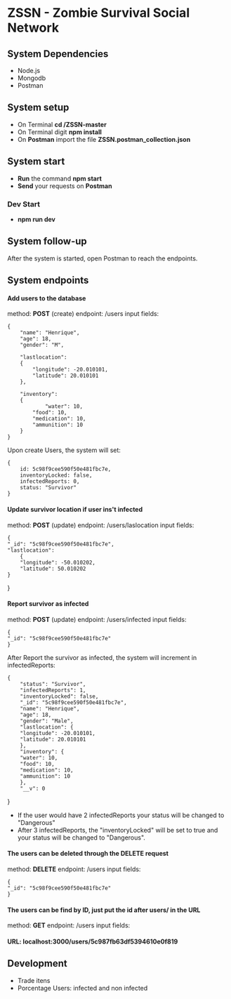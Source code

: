 # ZSSN - Zombie Survival Social Network

## System Dependencies
- Node.js
- Mongodb
- Postman

## System setup
- On Terminal **cd /ZSSN-master**
- On Terminal digit **npm install**
- On **Postman** import the file **ZSSN.postman_collection.json**

## System start
- **Run** the command **npm start**
- **Send** your requests on **Postman**
### Dev Start
- **npm run dev** 

## System follow-up
After the system is started, open Postman to reach the endpoints.

## System endpoints

#### Add users to the database

method: **POST** (create)
endpoint: /users
input fields:

	{
		"name": "Henrique",
		"age": 18,
		"gender": "M",
		
		"lastlocation":
		{
			"longitude": -20.010101,
			"latitude": 20.010101
		},
		
		"inventory":
	   	{
	     		"water": 10,
			"food": 10,
			"medication": 10,
			"ammunition": 10
	    }
	}

Upon create Users, the system will set:

	{
		id: 5c98f9cee590f50e481fbc7e,
		inventoryLocked: false,
		infectedReports: 0,
		status: "Survivor"
	}
  
#### Update survivor location if user ins't infected

method: **POST** (update)
endpoint: /users/laslocation
input fields:

	{
	"_id": "5c98f9cee590f50e481fbc7e",
	"lastlocation": 
		{
		"longitude": -50.010202,
		"latitude": 50.010202
	}
}
	
#### Report survivor as infected

method: **POST** (update)
endpoint: /users/infected
input fields:

	{
	"_id": "5c98f9cee590f50e481fbc7e"
	}
  
After Report the survivor as infected, the system will increment in infectedReports:

	{
	    "status": "Survivor",
	    "infectedReports": 1,
	    "inventoryLocked": false,
	    "_id": "5c98f9cee590f50e481fbc7e",
	    "name": "Henrique",
	    "age": 18,
	    "gender": "Male",
	    "lastlocation": {
		"longitude": -20.010101,
		"latitude": 20.010101
	    },
	    "inventory": {
		"water": 10,
		"food": 10,
		"medication": 10,
		"ammunition": 10
	    },
	    "__v": 0
}
  
- If the user would have 2 infectedReports your status will be changed to "Dangerous"
- After 3 infectedReports, the "inventoryLocked" will be set to true and your status will be changed to "Dangerous".

#### The users can be deleted through the DELETE request

method: **DELETE**
endpoint: /users
input fields:

	{
	"_id": "5c98f9cee590f50e481fbc7e"
	}
	
#### The users can be find by ID, just put the id after users/ in the URL

method: **GET**
endpoint: /users
input fields:

#### URL: localhost:3000/users/5c987fb63df5394610e0f819

## Development
- Trade itens
- Porcentage Users: infected and non infected
